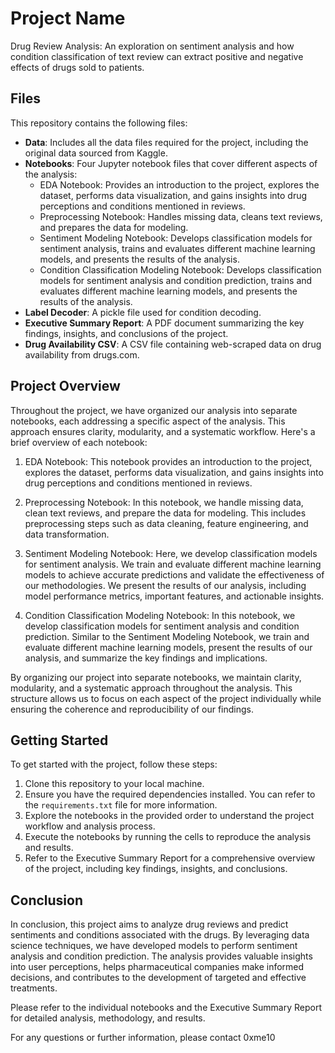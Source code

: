 # Project Name

Drug Review Analysis: An exploration on sentiment analysis and how condition classification of text review can extract positive and negative effects of drugs sold to patients.

## Files

This repository contains the following files:

- **Data**: Includes all the data files required for the project, including the original data sourced from Kaggle.
- **Notebooks**: Four Jupyter notebook files that cover different aspects of the analysis:
  - EDA Notebook: Provides an introduction to the project, explores the dataset, performs data visualization, and gains insights into drug perceptions and conditions mentioned in reviews.
  - Preprocessing Notebook: Handles missing data, cleans text reviews, and prepares the data for modeling.
  - Sentiment Modeling Notebook: Develops classification models for sentiment analysis, trains and evaluates different machine learning models, and presents the results of the analysis.
  - Condition Classification Modeling Notebook: Develops classification models for sentiment analysis and condition prediction, trains and evaluates different machine learning models, and presents the results of the analysis.
- **Label Decoder**: A pickle file used for condition decoding.
- **Executive Summary Report**: A PDF document summarizing the key findings, insights, and conclusions of the project.
- **Drug Availability CSV**: A CSV file containing web-scraped data on drug availability from drugs.com.

## Project Overview

Throughout the project, we have organized our analysis into separate notebooks, each addressing a specific aspect of the analysis. This approach ensures clarity, modularity, and a systematic workflow. Here's a brief overview of each notebook:

1. EDA Notebook: This notebook provides an introduction to the project, explores the dataset, performs data visualization, and gains insights into drug perceptions and conditions mentioned in reviews.

2. Preprocessing Notebook: In this notebook, we handle missing data, clean text reviews, and prepare the data for modeling. This includes preprocessing steps such as data cleaning, feature engineering, and data transformation.

3. Sentiment Modeling Notebook: Here, we develop classification models for sentiment analysis. We train and evaluate different machine learning models to achieve accurate predictions and validate the effectiveness of our methodologies. We present the results of our analysis, including model performance metrics, important features, and actionable insights.

4. Condition Classification Modeling Notebook: In this notebook, we develop classification models for sentiment analysis and condition prediction. Similar to the Sentiment Modeling Notebook, we train and evaluate different machine learning models, present the results of our analysis, and summarize the key findings and implications.

By organizing our project into separate notebooks, we maintain clarity, modularity, and a systematic approach throughout the analysis. This structure allows us to focus on each aspect of the project individually while ensuring the coherence and reproducibility of our findings.

## Getting Started

To get started with the project, follow these steps:

1. Clone this repository to your local machine.
2. Ensure you have the required dependencies installed. You can refer to the `requirements.txt` file for more information.
3. Explore the notebooks in the provided order to understand the project workflow and analysis process.
4. Execute the notebooks by running the cells to reproduce the analysis and results.
5. Refer to the Executive Summary Report for a comprehensive overview of the project, including key findings, insights, and conclusions.

## Conclusion

In conclusion, this project aims to analyze drug reviews and predict sentiments and conditions associated with the drugs. By leveraging data science techniques, we have developed models to perform sentiment analysis and condition prediction. The analysis provides valuable insights into user perceptions, helps pharmaceutical companies make informed decisions, and contributes to the development of targeted and effective treatments.

Please refer to the individual notebooks and the Executive Summary Report for detailed analysis, methodology, and results.

For any questions or further information, please contact 0xme10
